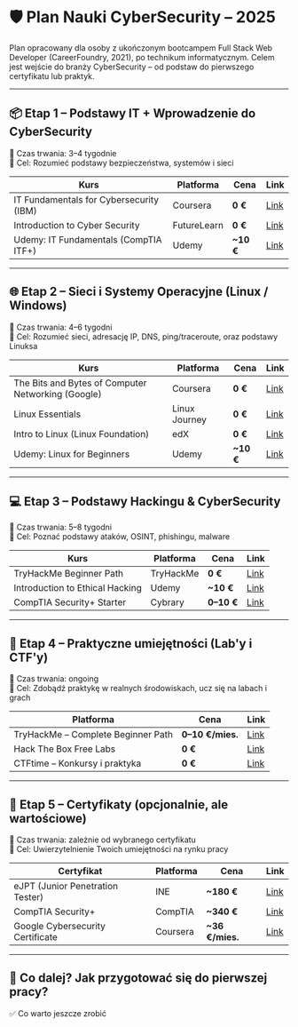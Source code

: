 # 🛡️ Plan Nauki CyberSecurity – 2025

Plan opracowany dla osoby z ukończonym bootcampem Full Stack Web Developer (CareerFoundry, 2021), po technikum informatycznym. Celem jest wejście do branży CyberSecurity – od podstaw do pierwszego certyfikatu lub praktyk.

---

## 📦 Etap 1 – Podstawy IT + Wprowadzenie do CyberSecurity

📅 Czas trwania: 3–4 tygodnie  
🎯 Cel: Rozumieć podstawy bezpieczeństwa, systemów i sieci

| Kurs | Platforma | Cena | Link |
|------|-----------|------|------|
| IT Fundamentals for Cybersecurity (IBM) | Coursera | **0 €** | [Link](https://www.coursera.org/learn/ibm-cybersecurity-introduction) |
| Introduction to Cyber Security | FutureLearn | **0 €** | [Link](https://www.futurelearn.com/courses/introduction-to-cyber-security) |
| Udemy: IT Fundamentals (CompTIA ITF+) | Udemy | **~10 €** | [Link](https://www.udemy.com/course/comptia-it-fundamentals-itf/) |

---

## 🌐 Etap 2 – Sieci i Systemy Operacyjne (Linux / Windows)

📅 Czas trwania: 4–6 tygodni  
🎯 Cel: Rozumieć sieci, adresację IP, DNS, ping/traceroute, oraz podstawy Linuksa

| Kurs | Platforma | Cena | Link |
|------|-----------|------|------|
| The Bits and Bytes of Computer Networking (Google) | Coursera | **0 €** | [Link](https://www.coursera.org/learn/computer-networking) |
| Linux Essentials | Linux Journey | **0 €** | [Link](https://linuxjourney.com/) |
| Intro to Linux (Linux Foundation) | edX | **0 €** | [Link](https://www.edx.org/course/introduction-to-linux) |
| Udemy: Linux for Beginners | Udemy | **~10 €** | [Link](https://www.udemy.com/course/linux-for-beginners/) |

---

## 💻 Etap 3 – Podstawy Hackingu & CyberSecurity

📅 Czas trwania: 5–8 tygodni  
🎯 Cel: Poznać podstawy ataków, OSINT, phishingu, malware

| Kurs | Platforma | Cena | Link |
|------|-----------|------|------|
| TryHackMe Beginner Path | TryHackMe | **0 €** | [Link](https://tryhackme.com/path/outline/presecurity) |
| Introduction to Ethical Hacking | Udemy | **~10 €** | [Link](https://www.udemy.com/course/introduction-to-ethical-hacking/) |
| CompTIA Security+ Starter | Cybrary | **0–10 €** | [Link](https://www.cybrary.it/course/comptia-security-plus/) |

---

## 🔧 Etap 4 – Praktyczne umiejętności (Lab'y i CTF'y)

📅 Czas trwania: ongoing  
🎯 Cel: Zdobądź praktykę w realnych środowiskach, ucz się na labach i grach

| Platforma | Cena | Link |
|----------|------|------|
| TryHackMe – Complete Beginner Path | **0–10 €/mies.** | [Link](https://tryhackme.com/path/outline/complete-beginner) |
| Hack The Box Free Labs | **0 €** | [Link](https://www.hackthebox.com/) |
| CTFtime – Konkursy i praktyka | **0 €** | [Link](https://ctftime.org/) |

---

## 🏅 Etap 5 – Certyfikaty (opcjonalnie, ale wartościowe)

📅 Czas trwania: zależnie od wybranego certyfikatu  
🎯 Cel: Uwierzytelnienie Twoich umiejętności na rynku pracy

| Certyfikat | Platforma | Cena | Link |
|------------|-----------|------|------|
| eJPT (Junior Penetration Tester) | INE | **~180 €** | [Link](https://ine.com/pages/ejpt-certification) |
| CompTIA Security+ | CompTIA | **~340 €** | [Link](https://www.comptia.org/certifications/security) |
| Google Cybersecurity Certificate | Coursera | **~36 €/mies.** | [Link](https://www.coursera.org/professional-certificates/google-cybersecurity) |

---

## 💬 Co dalej? Jak przygotować się do pierwszej pracy?

✅ Co warto jeszcze zrobić
